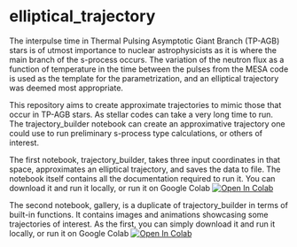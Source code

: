 # elliptical_trajectory

The interpulse time in Thermal Pulsing Asymptotic Giant Branch (TP-AGB) stars is of utmost importance to nuclear astrophysicists as it is where the main branch of the s-process occurs. The variation of the neutron flux as a function of temperature in the time between the pulses from the MESA code is used as the template for the parametrization, and an elliptical trajectory was deemed most appropriate.

This repository aims to create approximate trajectories to mimic those that occur in TP-AGB stars. As stellar codes can take a very long time to run. The trajectory_builder notebook can create an approximative trajectory one could use to run preliminary s-process type calculations, or others of interest.

The first notebook, trajectory_builder, takes three input coordinates in that space, approximates an elliptical trajectory, and saves the data to file. The notebook itself contains all the documentation required to run it. You can download it and run it locally, or run it on Google Colab [![Open In Colab](https://colab.research.google.com/assets/colab-badge.svg)](https://colab.research.google.com/github/jaadt7/elliptical_trajecotory/blob/master/trajectory_builder.ipynb)

The second notebook, gallery, is a duplicate of trajectory_builder in terms of built-in functions. It contains images and animations showcasing some trajectories of interest. As the first, you can simply download it and run it locally, or run it on Google Colab [![Open In Colab](https://colab.research.google.com/assets/colab-badge.svg)](https://colab.research.google.com/github/jaadt7/elliptical_trajectory/blob/master/gallery.ipynb)